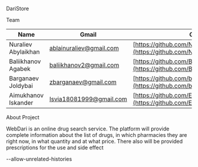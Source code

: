 DariStore

Team

| Name | Gmail | GitHub |
| --- | --- | --- |
| Nuraliev Abylaikhan | ablainuraliev@gmail.com | [https://github.com/Nuralievjr/webdev2019](https://github.com/Nuralievjr/webproject2019) |
| Baliikhanov Agabek | baliikhanov2@gmail.com | [https://github.com/Baliikhanov/webdev2019](https://github.com/Baliikhanov/webdev2019) |
| Barganaev Joldybai | zbarganaev@gmail.com | [https://github.com/barganaev/webdev19](https://github.com/barganaev/webdev19) |
| Aimukhanov Iskander | Isvia18081999@gmail.com | [https://github.com/Esken-VIA/webdev2019](https://github.com/Esken-VIA/webdev2019) |

About Project

WebDari is an online drug search service. The platform will provide complete information about the list of drugs, in which pharmacies they are right now, in what quantity and at what price. There also will be provided prescriptions for the use and side effect


--allow-unrelated-histories
